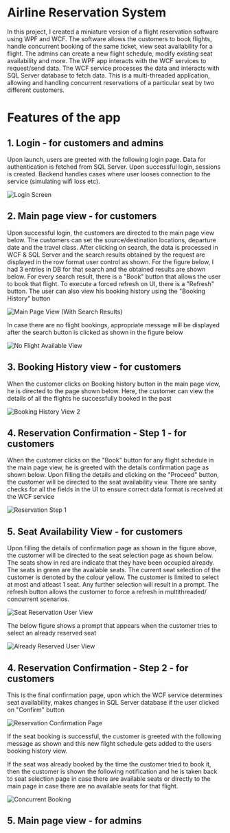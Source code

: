 # Airline Reservation System

In this project, I created a miniature version of a flight reservation software using WPF and WCF. The software allows the customers to book flights, handle concurrent booking of the same ticket, view seat availability for a flight. The admins can create a new flight schedule, modify existing seat availability and more.  The WPF app interacts with the WCF services to request/send data. The WCF service processes the data and interacts with SQL Server database to fetch data. This is a multi-threaded application, allowing and handling concurrent reservations of a particular seat by two different customers. 

# Features of the app

## 1. Login - for customers and admins

Upon launch, users are greeted with the following login page. Data for authentication is fetched from SQL Server. Upon successful login, sessions is created. Backend handles cases where user looses connection to the service (simulating wifi loss etc).

![Login Screen](https://user-images.githubusercontent.com/40236708/143803206-aa6970df-d859-47da-b0d5-4222814a33ea.PNG)


## 2. Main page view - for customers

Upon successful login, the customers are directed to the main page view below. The customers can set the source/destination locations, departure date and the travel class. After clicking on search, the data is processed in WCF & SQL Server and the search results obtained by the request are displayed in the row format user control as shown. For the figure below, I had 3 entries in DB for that search and the obtained results are shown below. For every search result, there is a "Book" button that allows the user to book that flight.
To execute a forced refresh on UI, there is a "Refresh" button. The user can also view his booking history using the "Booking History" button

![Main Page View (With Search Results)](https://user-images.githubusercontent.com/40236708/143803815-f6e90e73-d002-4c7e-8a12-99661e64493c.PNG)

In case there are no flight bookings, appropriate message will be displayed after the search button is clicked as shown in the figure below

![No Flight Available View](https://user-images.githubusercontent.com/40236708/143804544-f20c2410-5282-4d1b-910f-0956f14890ca.PNG)


## 3. Booking History view - for customers

When the customer clicks on Booking history button in the main page view, he is directed to the page shown below. Here, the customer can view the details of all the flights he successfully booked in the past

![Booking History View 2](https://user-images.githubusercontent.com/40236708/143804678-ba7e7d85-336a-45d5-abde-bd394ec95124.PNG)


## 4. Reservation Confirmation - Step 1 - for customers

When the customer clicks on the "Book" button for any flight schedule in the main page view, he is greeted with the details confirmation page as shown below. Upon filling the details and clicking on the "Proceed" button, the customer will be directed to the seat availability view. There are sanity checks for all the fields in the UI to ensure correct data format is received at the WCF service

![Reservation Step 1](https://user-images.githubusercontent.com/40236708/143804956-29f0a0db-65ca-4536-92ac-09dd30957f1d.PNG)


## 5. Seat Availability View - for customers

Upon filling the details of confirmation page as shown in the figure above, the customer will be directed to the seat selection page as shown below. The seats show in red are indicate that they have been occupied already. The seats in green are the available seats. The current seat selection of the customer is denoted by the colour yellow. The customer is limited to select at most and atleast 1 seat. Any further selection will result in a prompt. The refresh button allows the customer to force a refresh in multithreaded/ concurrent scenarios.

![Seat Reservation User View](https://user-images.githubusercontent.com/40236708/143805691-4b86b450-cb7a-448c-a742-464ba9eb9b7f.PNG)

The below figure shows a prompt that appears when the customer tries to select an already reserved seat

![Already Reserved User View](https://user-images.githubusercontent.com/40236708/143805744-189de3d2-5f84-4904-872d-b8138dc97cb5.PNG)


## 4. Reservation Confirmation - Step 2 - for customers

This is the final confirmation page, upon which the WCF service determines seat availability, makes changes in SQL Server database if the user clicked on "Confirm" button

![Reservation Confirmation Page](https://user-images.githubusercontent.com/40236708/143806424-d18628bc-04ec-4650-806a-242b6e5020c7.PNG)

If the seat booking is successful, the customer is greeted with the following message as shown and this new flight schedule gets added to the users booking history view. 

If the seat was already booked by the time the customer tried to book it, then the customer is shown the following notification and he is taken back to seat selection page in case there are available seats or directly to the main page in case there are no available seats for that flight.

![Concurrent Booking](https://user-images.githubusercontent.com/40236708/143806719-49be1ddc-34bb-4230-b279-2edfaebbe77e.PNG)

## 5. Main page view - for admins
